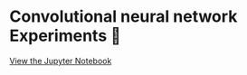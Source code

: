 # Convolutional neural network Experiments 🧪
[View the Jupyter Notebook](./.ipynb_checkpoints/Practica_CNN-checkpoint.ipynb)
